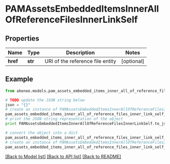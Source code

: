# PAMAssetsEmbeddedItemsInnerAllOfReferenceFilesInnerLinkSelf


## Properties
Name | Type | Description | Notes
------------ | ------------- | ------------- | -------------
**href** | **str** | URI of the reference file entity | [optional] 

## Example

```python
from akeneo.models.pam_assets_embedded_items_inner_all_of_reference_files_inner_link_self import PAMAssetsEmbeddedItemsInnerAllOfReferenceFilesInnerLinkSelf

# TODO update the JSON string below
json = "{}"
# create an instance of PAMAssetsEmbeddedItemsInnerAllOfReferenceFilesInnerLinkSelf from a JSON string
pam_assets_embedded_items_inner_all_of_reference_files_inner_link_self_instance = PAMAssetsEmbeddedItemsInnerAllOfReferenceFilesInnerLinkSelf.from_json(json)
# print the JSON string representation of the object
print PAMAssetsEmbeddedItemsInnerAllOfReferenceFilesInnerLinkSelf.to_json()

# convert the object into a dict
pam_assets_embedded_items_inner_all_of_reference_files_inner_link_self_dict = pam_assets_embedded_items_inner_all_of_reference_files_inner_link_self_instance.to_dict()
# create an instance of PAMAssetsEmbeddedItemsInnerAllOfReferenceFilesInnerLinkSelf from a dict
pam_assets_embedded_items_inner_all_of_reference_files_inner_link_self_form_dict = pam_assets_embedded_items_inner_all_of_reference_files_inner_link_self.from_dict(pam_assets_embedded_items_inner_all_of_reference_files_inner_link_self_dict)
```
[[Back to Model list]](../README.md#documentation-for-models) [[Back to API list]](../README.md#documentation-for-api-endpoints) [[Back to README]](../README.md)


